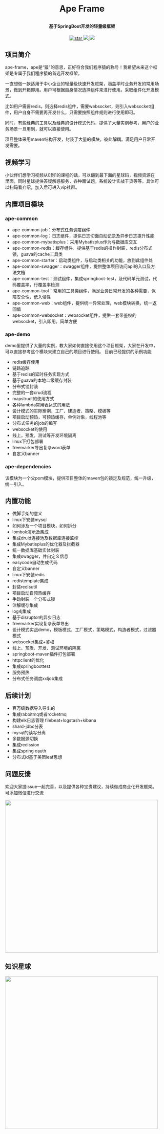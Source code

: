 <h1 align="center" style="margin: 30px 0 30px; font-weight: bold;">Ape Frame</h1>
<h4 align="center">基于SpringBoot开发的轻量级框架</h4>
<p align="center">
<a href='https://gitee.com/classicChickenWings/ape-frame/stargazers'>
<img src='https://gitee.com/classicChickenWings/ape-frame/badge/star.svg?theme=dark' alt='star'>
</a>
<a href="https://gitee.com/classicChickenWings/ape-frame">
<img src="https://img.shields.io/badge/version-v1.0-brightgreen.svg">
</a>
<a href="https://gitee.com/classicChickenWings/ape-frame">
<img src="https://img.shields.io/badge/微信-jingdianjichi-brightgreen.svg">
</a>
</p>

## 项目简介
ape-frame，ape是“猿”的意思，正好符合我们程序猿的称号！我希望未来这个框架是专属于我们程序猿的首选开发框架。

一直想做一款适用于中小企业的轻量级快速开发框架，涵盖平时业务开发的常用场景，做到开箱即用。用户可根据自身情况选择组件来进行使用。采取组件化开发模式。

比如用户需要redis，则选择redis组件，需要websocket，则引入websocket组件，用户自身不需要再开发什么，只需要按照组件规则进行使用即可。

同时，有些经典的工具以及经典的设计模式代码，提供了大量实例参考，用户的业务场景一旦用到，就可以直接使用。

项目整体采用maven结构开发，封装了大量的模块，彼此解耦。满足用户日常开发需要。

## 视频学习
小伙伴们想学习视频从0到1的课程的话，可以翻到最下面的星球码，视频资源在里面，同时星球提供答疑解惑服务，各种面试题，系统设计实战干货等等。具体可以扫码看介绍，加入后可进入vip社群。

## 内置项目模块
### ape-common
* ape-common-job：分布式任务调度组件
* ape-common-log：日志组件，提供日志切面自动记录及异步日志提升性能
* ape-common-mybatisplus：采用Mybatisplus作为与数据库交互
* ape-common-redis：缓存组件，提供基于redis的操作封装，redis分布式锁，guava的cache工具类
* ape-common-starter：启动类组件，与启动类相关的功能，放到此组件处
* ape-common-swagger：swagger组件，提供整体项目访问api的入口及方法文档
* ape-common-test：测试组件，集成springboot-test，及代码单元测试，代码覆盖率，行覆盖率检测
* ape-common-tool：常用的工具类组件，满足业务日常开发的各种需要，保障安全性，低入侵性
* ape-common-web：web组件，提供统一异常处理，web模块转换，统一返回值
* ape-common-websocket：websocket组件，提供一套带鉴权的websocket，引入即用，简单方便
### ape-demo
demo里提供了大量的实例，教大家如何直接使用这个项目框架，大家在开发中，可以直接参考这个模块来建立自己的项目进行使用。
目前已经提供的示例功能
* redis缓存使用
* 链路追踪
* 基于redis的延时任务实现方式
* 基于guava的本地二级缓存封装
* 分布式锁封装
* 完整的一套crud流程
* mapstruct的使用方式
* 各种lambda常用表达式的用法
* 设计模式的实际案例，工厂、建造者、策略、模板等
* 项目启动预热，可预热缓存，单例对象，线程池等
* 分布式任务的job的编写
* websocket的使用
* 线上，预发，测试等开发环境隔离
* linux下打包部署
* freemarker导出复杂word表单
* 自定义banner
### ape-dependencies
该模块为一个父pom模块，提供项目整体的maven包的锁定及规范，统一升级，统一引入。

## 内置功能
* 做脚手架的意义
* linux下安装mysql
* 如何涉及一个项目模块，如何拆分
* lombok演示及集成
* 集成druid连接池及数据库连接监控
* 集成Mybatisplus的优化器及拦截器
* 统一数据库基础实体封装
* 集成swagger，并自定义信息
* easycode自动生成代码
* 自定义banner
* linux下安装redis
* redistemplate集成
* 封装redisutil
* 项目启动自预热缓存
* 手动封装一个分布式锁
* 注解缓存集成
* log4j集成
* 基于disruptor的异步日志
* freemarker实现复杂表单导出
* 设计模式实战demo，模板模式，工厂模式，策略模式，构造者模式，过滤器模式
* websocket集成+鉴权
* 线上、预发、开发、测试环境的隔离
* springboot-maven插件打包部署
* httpclient的优化
* 集成springboottest
* 服务预热
* 分布式任务调度xxljob集成

## 后续计划
* 百万级数据导入导出的 
* 集成rabbitmq或者rocketmq
* 构建elk日志管理 filebeat+logstash+kibana
* shard-jdbc分表
* mysql的读写分离
* 多数据源切换 
* 集成redission 
* 集成spring oauth
* 分布式id基于美团leaf思想

## 问题反馈
欢迎大家提issue一起完善，以及提供各种宝贵建议，持续做成商业化开发框架。
可添加微信进行交流
<p>
<img height="500px" src="https://s3.bmp.ovh/imgs/2023/01/08/1c97491276151891.jpg">
</p>

## 知识星球
<p>
<img height="500px" src="https://s1.ax1x.com/2023/03/29/ppcuQij.png">
</p>